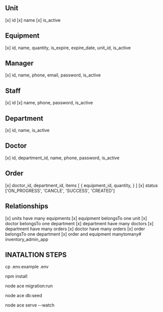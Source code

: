 ## Unit
[x] id
[x] name
[x] is_active
## Equipment
[x] id, name, quantity, is_expire, expire_date, unit_id, is_active
## Manager
[x] id, name, phone,  email, password, is_active
## Staff
[x] id
[x] name, phone, password, is_active
## Department
[x] id, name, is_active
## Doctor
[x] id, department_id, name, phone, password, is_active
## Order
[x] doctor_id, department_id, items [
    {
        equipment_id,
        quantity,
    }
]
[x] status ['ON_PROGRESS', 'CANCLE', 'SUCCESS', 'CREATED']

## Relationships
[x] units have many equipments
[x] equipment belongsTo one unit
[x] doctor belongsTo one department
[x] department have many doctors
[x] department have many orders
[x] doctor have many orders
[x] order belongsTo one department
[x] order and equipment manytomany# inventory_admin_app

## INATALTION STEPS

cp .env.example .env

npm install

node ace migration:run

node ace db:seed

node ace serve --watch
